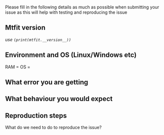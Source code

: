 Please fill in the following details as much as possible when submitting your issue as this will help with testing and reproducing the issue

## Mtfit version
 *use `(print(mtfit.__version__))`*


## Environment and OS (Linux/Windows etc)
RAM = 
OS = 


## What error you are getting

## What behaviour you would expect

## Reproduction steps
What do we need to do to reproduce the issue?